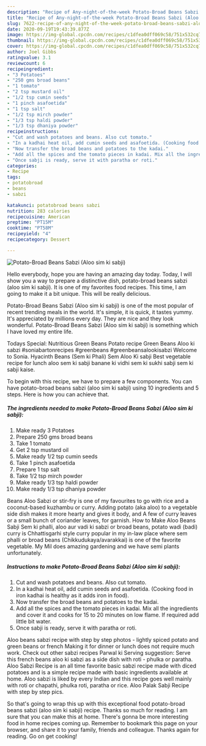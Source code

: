 ```yaml
---
description: "Recipe of Any-night-of-the-week Potato-Broad Beans Sabzi (Aloo sim ki sabji)"
title: "Recipe of Any-night-of-the-week Potato-Broad Beans Sabzi (Aloo sim ki sabji)"
slug: 7622-recipe-of-any-night-of-the-week-potato-broad-beans-sabzi-aloo-sim-ki-sabji
date: 2020-09-19T19:43:39.877Z
image: https://img-global.cpcdn.com/recipes/c1dfea0dff069c58/751x532cq70/potato-broad-beans-sabzi-aloo-sim-ki-sabji-recipe-main-photo.jpg
thumbnail: https://img-global.cpcdn.com/recipes/c1dfea0dff069c58/751x532cq70/potato-broad-beans-sabzi-aloo-sim-ki-sabji-recipe-main-photo.jpg
cover: https://img-global.cpcdn.com/recipes/c1dfea0dff069c58/751x532cq70/potato-broad-beans-sabzi-aloo-sim-ki-sabji-recipe-main-photo.jpg
author: Joel Gibbs
ratingvalue: 3.1
reviewcount: 6
recipeingredient:
- "3 Potatoes"
- "250 gms broad beans"
- "1 tomato"
- "2 tsp mustard oil"
- "1/2 tsp cumin seeds"
- "1 pinch asafoetida"
- "1 tsp salt"
- "1/2 tsp mirch powder"
- "1/3 tsp haldi powder"
- "1/3 tsp dhaniya powder"
recipeinstructions:
- "Cut and wash potatoes and beans. Also cut tomato."
- "In a kadhai heat oil, add cumin seeds and asafoetida. (Cooking food in iron kadhai is healthy as it adds iron in food)."
- "Now transfer the broad beans and potatoes to the kadai."
- "Add all the spices and the tomato pieces in kadai. Mix all the ingredients and cover it and cooks for 15 to 20 minutes on low flame. If required add little bit water."
- "Once sabji is ready, serve it with paratha or roti."
categories:
- Recipe
tags:
- potatobroad
- beans
- sabzi

katakunci: potatobroad beans sabzi 
nutrition: 283 calories
recipecuisine: American
preptime: "PT15M"
cooktime: "PT58M"
recipeyield: "4"
recipecategory: Dessert

---
```



![Potato-Broad Beans Sabzi (Aloo sim ki sabji)](https://img-global.cpcdn.com/recipes/c1dfea0dff069c58/751x532cq70/potato-broad-beans-sabzi-aloo-sim-ki-sabji-recipe-main-photo.jpg)

Hello everybody, hope you are having an amazing day today. Today, I will show you a way to prepare a distinctive dish, potato-broad beans sabzi (aloo sim ki sabji). It is one of my favorites food recipes. This time, I am going to make it a bit unique. This will be really delicious.

Potato-Broad Beans Sabzi (Aloo sim ki sabji) is one of the most popular of recent trending meals in the world. It's simple, it is quick, it tastes yummy. It's appreciated by millions every day. They are nice and they look wonderful. Potato-Broad Beans Sabzi (Aloo sim ki sabji) is something which I have loved my entire life.

Todays Special: Nutritious Green Beans Potato recipe Green Beans Aloo ki sabzi #soniabartonrecipes #greenbeans #greenbeansalookisabzi Welcome to Sonia. Hyacinth Beans (Sem ki Phali) Sem Aloo Ki sabji Best vegetable recipe for lunch aloo sem ki sabji banane ki vidhi sem ki sukhi sabji sem ki sabji kaise.


To begin with this recipe, we have to prepare a few components. You can have potato-broad beans sabzi (aloo sim ki sabji) using 10 ingredients and 5 steps. Here is how you can achieve that.

<!--inarticleads1-->

##### The ingredients needed to make Potato-Broad Beans Sabzi (Aloo sim ki sabji):

1. Make ready 3 Potatoes
1. Prepare 250 gms broad beans
1. Take 1 tomato
1. Get 2 tsp mustard oil
1. Make ready 1/2 tsp cumin seeds
1. Take 1 pinch asafoetida
1. Prepare 1 tsp salt
1. Take 1/2 tsp mirch powder
1. Make ready 1/3 tsp haldi powder
1. Make ready 1/3 tsp dhaniya powder


Beans Aloo Sabzi or stir-fry is one of my favourites to go with rice and a coconut-based kuzhambu or curry. Adding potato (aka aloo) to a vegetable side dish makes it more hearty and gives it body, and A few of curry leaves or a small bunch of coriander leaves, for garnish. How to Make Aloo Beans Sabji Sem ki phalli, aloo aur vadi ki sabzi or broad beans, potato wadi (badi) curry is Chhattisgarhi style curry popular in my in-law place where sem phalli or broad beans (Chikkudukaya/avarakkai) is one of the favorite vegetable. My Mil does amazing gardening and we have semi plants unfortunately. 

<!--inarticleads2-->

##### Instructions to make Potato-Broad Beans Sabzi (Aloo sim ki sabji):

1. Cut and wash potatoes and beans. Also cut tomato.
1. In a kadhai heat oil, add cumin seeds and asafoetida. (Cooking food in iron kadhai is healthy as it adds iron in food).
1. Now transfer the broad beans and potatoes to the kadai.
1. Add all the spices and the tomato pieces in kadai. Mix all the ingredients and cover it and cooks for 15 to 20 minutes on low flame. If required add little bit water.
1. Once sabji is ready, serve it with paratha or roti.


Aloo beans sabzi recipe with step by step photos - lightly spiced potato and green beans or french Making it for dinner or lunch does not require much work. Check out other sabzi recipes Parwal ki Serving suggestion: Serve this french beans aloo ki sabzi as a side dish with roti - phulka or paratha. Aloo Sabzi Recipe is an all time favorite basic sabzi recipe made with diced potatoes and is a simple recipe made with basic ingredients available at home. Aloo sabzi is liked by every Indian and this recipe goes well mainly with roti or chapathi, phulka roti, paratha or rice. Aloo Palak Sabji Recipe with step by step pics. 

So that's going to wrap this up with this exceptional food potato-broad beans sabzi (aloo sim ki sabji) recipe. Thanks so much for reading. I am sure that you can make this at home. There's gonna be more interesting food in home recipes coming up. Remember to bookmark this page on your browser, and share it to your family, friends and colleague. Thanks again for reading. Go on get cooking!
